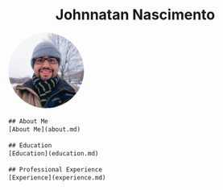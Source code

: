 <!-- Add a div to contain the title and apply CSS for centering -->
<div style="text-align: center;">
  <h1>Johnnatan Nascimento</h1>
</div>

<!-- Use a wrapper div to position the photo and text -->
<div style="display: flex; align-items: center;">

  <!-- Add the main content on the left -->
  <div>
    <!-- Add style attribute to apply rounded border -->
    <img src="profilephoto.jpg" alt="Profile Photo" style="border-radius: 50%; width: 150px; height: 150px;">

    ## About Me
    [About Me](about.md)

    ## Education
    [Education](education.md)

    ## Professional Experience
    [Experience](experience.md)
  </div>

</div>
